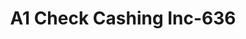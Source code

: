 ---
f_zip-code: 48322
f_state-code: MI
title: A1 Check Cashing Inc-636
f_phone: 248-539-7907
f_city-only: West Bloomfield
f_address: 7495 Finnegan Dr West Bloomfield
f_location-unique-id: '636'
slug: a1-check-cashing-inc-636
updated-on: '2024-05-30T13:46:58.046Z'
created-on: '2024-05-30T13:36:59.803Z'
published-on: '2024-05-30T13:54:32.469Z'
f_city-state: cms/city/west-bloomfield-mi.md
f_company: cms/company/a1-check-cashing-inc.md
f_state: cms/state/michigan.md
layout: '[payday-loan].html'
tags: payday-loan
---